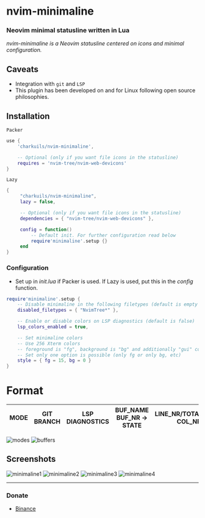 # nvim-minimaline
### Neovim minimal statusline written in Lua
*nvim-minimaline is a Neovim statusline centered on icons and minimal configuration.*

## Caveats
- Integration with `git` and `LSP`
- This plugin has been developed on and for Linux following open source philosophies.

## Installation
`Packer`
```lua
use {
    'charkuils/nvim-minimaline',

    -- Optional (only if you want file icons in the statusline)
    requires = 'nvim-tree/nvim-web-devicons'
}
```
`Lazy`
```lua
{
     "charkuils/nvim-minimaline",
     lazy = false,

     -- Optional (only if you want file icons in the statusline)
     dependencies = { "nvim-tree/nvim-web-devicons" },

     config = function()
         -- Default init. For further configuration read below
         require'minimaline'.setup {}
     end
}
```

### Configuration
- Set up in *init.lua* if Packer is used. If Lazy is used, put this in the *config* function.
```lua
require'minimaline'.setup {
    -- Disable minimaline in the following filetypes (default is empty table)
    disabled_filetypes = { "NvimTree*" },

    -- Enable or disable colors on LSP diagnostics (default is false)
    lsp_colors_enabled = true,

    -- Set minimaline colors
    -- Use 256 Xterm colors
    -- foreground is "fg", background is "bg" and additionally "gui" could contain "bold", "italic" or combination "bold,italic"
    -- Set only one option is possible (only fg or only bg, etc)
    style = { fg = 15, bg = 0 }
}
```

# Format
| MODE | GIT BRANCH | LSP DIAGNOSTICS | BUF_NAME BUF_NR -> STATE | LINE_NR/TOTAL_LINES COL_NR | ENCODING |
| ---- | ---- | ---- | ---- | ---- | ---- |

<img src="https://github.com/charkuils/img/blob/master/nvim-minimaline/minimaline-modes.png?raw=true" alt="modes" />
<img src="https://github.com/charkuils/img/blob/master/nvim-minimaline/minimaline-buffers.png?raw=true" alt="buffers" />

## Screenshots
<img src="https://github.com/charkuils/img/blob/master/nvim-minimaline/minimaline1.png?raw=true" alt="minimaline1" />

<img src="https://github.com/charkuils/img/blob/master/nvim-minimaline/minimaline2.png?raw=true" alt="minimaline2" />

<img src="https://github.com/charkuils/img/blob/master/nvim-minimaline/minimaline3.png?raw=true" alt="minimaline3" />

<img src="https://github.com/charkuils/img/blob/master/nvim-minimaline/minimaline4.png?raw=true" alt="minimaline4" />

---

### Donate
- [Binance](https://raw.githubusercontent.com/charkuils/img/master/binance/BinancePayQR.png)
